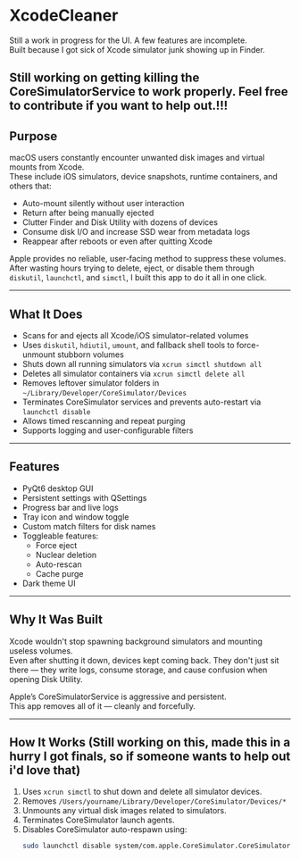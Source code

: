 # XcodeCleaner

Still a work in progress for the UI. A few features are incomplete.  
Built because I got sick of Xcode simulator junk showing up in Finder.

Still working on getting killing the CoreSimulatorService to work properly.
Feel free to contribute if you want to help out.!!!
---

## Purpose

macOS users constantly encounter unwanted disk images and virtual mounts from Xcode.  
These include iOS simulators, device snapshots, runtime containers, and others that:

- Auto-mount silently without user interaction
- Return after being manually ejected
- Clutter Finder and Disk Utility with dozens of devices
- Consume disk I/O and increase SSD wear from metadata logs
- Reappear after reboots or even after quitting Xcode

Apple provides no reliable, user-facing method to suppress these volumes.  
After wasting hours trying to delete, eject, or disable them through `diskutil`, `launchctl`, and `simctl`, I built this app to do it all in one click.

---

## What It Does

- Scans for and ejects all Xcode/iOS simulator–related volumes
- Uses `diskutil`, `hdiutil`, `umount`, and fallback shell tools to force-unmount stubborn volumes
- Shuts down all running simulators via `xcrun simctl shutdown all`
- Deletes all simulator containers via `xcrun simctl delete all`
- Removes leftover simulator folders in `~/Library/Developer/CoreSimulator/Devices`
- Terminates CoreSimulator services and prevents auto-restart via `launchctl disable`
- Allows timed rescanning and repeat purging
- Supports logging and user-configurable filters

---

## Features

- PyQt6 desktop GUI
- Persistent settings with QSettings
- Progress bar and live logs
- Tray icon and window toggle
- Custom match filters for disk names
- Toggleable features:
  - Force eject
  - Nuclear deletion
  - Auto-rescan
  - Cache purge
- Dark theme UI

---

## Why It Was Built

Xcode wouldn't stop spawning background simulators and mounting useless volumes.  
Even after shutting it down, devices kept coming back. They don't just sit there — they write logs, consume storage, and cause confusion when opening Disk Utility.

Apple’s CoreSimulatorService is aggressive and persistent.  
This app removes all of it — cleanly and forcefully.

---

## How It Works (Still working on this, made this in a hurry I got finals, so if someone wants to help out i'd love that)

1. Uses `xcrun simctl` to shut down and delete all simulator devices.
2. Removes `/Users/yourname/Library/Developer/CoreSimulator/Devices/*` 
3. Unmounts any virtual disk images related to simulators.
4. Terminates CoreSimulator launch agents.
5. Disables CoreSimulator auto-respawn using:
   ```bash
   sudo launchctl disable system/com.apple.CoreSimulator.CoreSimulatorService
